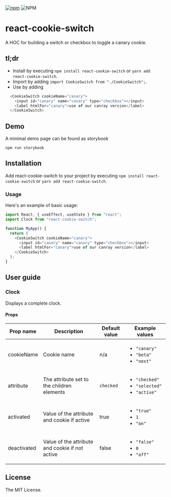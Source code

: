 [![npm](https://img.shields.io/npm/v/react-cookie-switch.svg)](https://www.npmjs.com/package/react-cookie-switch)
![NPM](https://img.shields.io/npm/l/react-cookie-switch)

# react-cookie-switch

A HOC for building a switch or checkbox to toggle a canary cookie.

## tl;dr

- Install by executing `npm install react-cookie-switch` or `yarn add react-cookie-switch`.
- Import by adding `import CookieSwitch from "./CookieSwitch";`.
- Use by adding

```js
  <CookieSwitch cookieName="canary">
    <input id="canary" name="canary" type="checkbox"></input>
    <label htmlFor="canary">use of our canray version</label>
  </CookieSwitch>
```

## Demo

A minimal demo page can be found as storybook

`npm run storybook`

## Installation

Add react-cookie-switch to your project by executing `npm install react-cookie-switch` or `yarn add react-cookie-switch`.

### Usage

Here's an example of basic usage:

```js
import React, { useEffect, useState } from "react";
import Clock from "react-cookie-switch";

function MyApp() {
  return (
    <CookieSwitch cookieName="canary">
      <input id="canary" name="canary" type="checkbox"></input>
      <label htmlFor="canary">use of our canray version</label>
    </CookieSwitch>
  );
}
```
## User guide

### Clock

Displays a complete clock.

#### Props

| Prop name                | Description                                     | Default value | Example values                                                        |
| ------------------------ | ----------------------------------------------- | ------------- | ----------------------------------------------------------------------|
| cookieName               | Cookie name                                     | n/a           | <ul><li>`"canary"`</li><li>`"beta"`</li><li>`"next"`</li></ul>        |
| attribute                | The attribute set to the children elements      | `checked`     | <ul><li>`"checked"`</li><li>`"selected"`</li><li>`"active"`</li></ul> |
| activated                | Value of the attribute and cookie if active     | true          | <ul><li>`"true"`</li><li>`1`</li><li>`"on"`</li></ul> |
| deactivated              | Value of the attribute and cookie if not active | false         | <ul><li>`"false"`</li><li>`0`</li><li>`"off"`</li></ul> |



## License

The MIT License.
